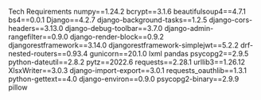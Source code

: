 Tech Requirements
        numpy==1.24.2
        bcrypt==3.1.6
        beautifulsoup4==4.7.1
        bs4==0.0.1
        Django==4.2.7
        django-background-tasks==1.2.5
        django-cors-headers==3.13.0
        django-debug-toolbar==3.7.0
        django-admin-rangefilter==0.9.0
        django-render-block==0.9.2
        djangorestframework==3.14.0
        djangorestframework-simplejwt==5.2.2
        drf-nested-routers==0.93.4
        gunicorn==20.1.0
        lxml
        pandas
        psycopg2==2.9.5
        python-dateutil==2.8.2
        pytz==2022.6
        requests==2.28.1
        urllib3==1.26.12
        XlsxWriter==3.0.3
        django-import-export==3.0.1
        requests_oauthlib==1.3.1
        python-gettext==4.0
        django-environ==0.9.0
        psycopg2-binary==2.9.9
        pillow
